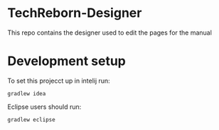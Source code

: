 # TechReborn-Designer
This repo contains the designer used to edit the pages for the manual

# Development setup

To set this projecct up in intelij run:

`gradlew idea`

Eclipse users should run:

`gradlew eclipse`
